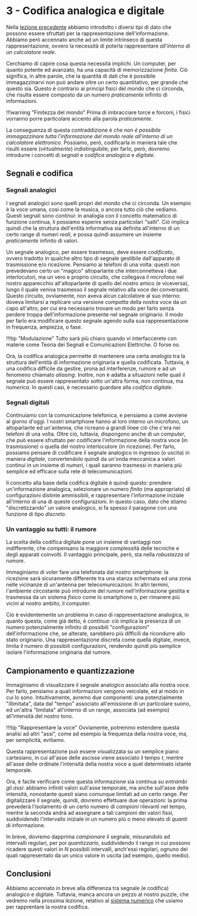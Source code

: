 # 3 - Codifica analogica e digitale

Nella [lezione precedente](03_dig_an.md) abbiamo introdotto i diversi tipi di dato che possono essere sfruttati per la rappresentazione dell'informazione. Abbiamo però accennato anche ad un limite intrinseco di questa rappresentazione, ovvero la necessità di poterla rappresentare *all'interno di un calcolatore reale*.

Cerchiamo di capire cosa questa necessità implichi. Un computer, per quanto potente ed avanzato, ha una capacità di memorizzazione *finita*. Ciò significa, in altre parole, che la quantità di dati che è possibile immagazzinarvi non può andare oltre un certo quantitativo, per grande che questo sia. Questo è contrario ai principi fisici del mondo che ci circonda, che risulta essere composto da un numero *praticamente* infinito di informazioni.

!!!warning "Finitezza del mondo"
    Prima di imbracciare torce e forconi, i fisici vorranno porre particolare accento alla parola *praticamente*.

La conseguenza di questa contraddizione è che *non è possibile immagazzinare tutta l'informazione del mondo reale all'interno di un calcolatore elettronico*. Possiamo, però, codificarla in maniera tale che risulti essere (*virtualmente*) indistinguibile; per farlo, però, dovremo introdurre i concetti di *segnali* e *codifica analogica* e *digitale*.

## Segnali e codifica

### Segnali analogici

I segnali analogici sono quelli propri del mondo che ci circonda. Un esempio è la voce umana, così come la musica, o ancora tutto ciò che vediamo. Questi segnali sono *continui*: in analogia con il concetto matematico di funzione continua, li possiamo esperire senza particolari "salti". Ciò implica quindi che la struttura dell'entità informativa sia definita all'interno di un certo range di numeri *reali*, e possa quindi assumere un insieme *praticamente* infinito di valori.

Un segnale analogico, per essere trasmesso, deve essere *codificato*, ovvero tradotto in qualche altro tipo di segnale gestibile dall'apparato di trasmissione e/o ricezione. Pensiamo ai telefoni di una volta: questi non prevedevano certo un "magico" altoparlante che interconnetteva i due interlocutori, ma un vero e proprio circuito, che collegava il microfono nel nostro apparecchio all'altoparlante di quello del nostro amico (e viceversa), lungo il quale veniva trasmesso il segnale relativo alla voce dei conversanti. Questo circuito, ovviamente, non aveva alcun calcolatore al suo interno: doveva limitarsi a replicare una versione *compatta* della nostra voce da un capo all'altro, per cui era necessario trovare un modo per farlo senza perdere troppa dell'informazione presente nel segnale originario. Il modo per farlo era modificare questo segnale agendo sulla sua rappresentazione in frequenza, ampiezza, o fase.

!!!tip "Modulazione"
    Tutto sarà più chiaro quando vi interfaccerete con materie come Teoria dei Segnali e Comunicazioni Elettriche. O forse no.

Ora, la codifica analogica permette di mantenere una certa *analogia* tra la struttura dell'entità di informazione originaria e quella codificata. Tuttavia, è una codifica difficile da gestire, prona ad interferenze, rumore e ad un fenomeno chiamato *aliasing*. Inoltre, non è adatta a situazioni nelle quali il segnale può essere rappresentato sotto un'altra forma, non continua, ma *numerica*. In questi casi, è necessario guardare alla *codifica digitale*.

### Segnali digitali

Continuiamo con la comunicazione telefonica, e pensiamo a come avviene al giorno d'oggi. I nostri smartphone hanno al loro interno un microfono, un altoparlante ed un'antenna, che ricreano a grandi linee ciò che c'era nei telefoni di una volta. Oltre ciò, tuttavia, dispongono anche di un *computer*, che può essere sfruttato per codificare l'informazione della nostra voce (in trasmissione) o quella del nostro interlocutore (in ricezione). Per farlo, possiamo pensare di codificare il segnale analogico in ingresso (o uscita) in maniera *digitale*, convertendolo quindi da un'onda meccanica a valori continui in un insieme di *numeri*, i quali saranno trasmessi in maniera più semplice ed efficace sulla rete di telecomunicazioni.

Il concetto alla base della codifica digitale è quindi questo: prendere un'informazione analogica, selezionare un numero *finito* (ma appropriato) di configurazioni distinte ammissibili, e rappresentare l'informazione iniziale all'interno di una di queste configurazioni. In questo caso, dato che stiamo "discretizzando" un valore analogico, si fa spesso il paragone con una funzione di tipo *discreto*.

### Un vantaggio su tutti: il rumore

La scelta della codifica digitale pone un insieme di vantaggi non indifferente, che compensano la maggiore complessità delle tecniche e degli apparati coinvolti. Il vantaggio principale, però, sta nella *robustezza al rumore*.

Immaginiamo di voler fare una telefonata dal nostro smartphone: la ricezione sarà sicuramente differente tra una stanza schermata ed una zona nelle vicinanze di un'antenna per telecomunicazioni. In altri termini, l'ambiente circostante può introdurre del *rumore* nell'informazione gestita e trasmessa da un sistema *fisico* come lo smartphone o, per rimanere più vicini al nostro ambito, il computer.

Ciò è evidentemente un problema in caso di rappresentazione analogica, in quanto questa, come già detto, è *continua*: ciò implica la presenza di un numero potenzialmente infinito di possibili "configurazioni" dell'informazione che, se alterate, sarebbero più difficili da ricondurre allo stato originario. Una rappresentazione discreta come quella digitale, invece, limita il numero di possibili configurazioni, rendendo quindi più semplice isolare l'informazione originaria dal rumore.

## Campionamento e quantizzazione

Immaginiamo di visualizzare il segnale analogico associato alla nostra voce. Per farlo, pensiamo a quali informazioni vengono veicolate, ed al modo in cui lo sono. Intuitivamente, avremo due componenti: una potenzialmente "illimitata", data dal "tempo" associato all'emissione di un particolare suono, ed un'altra "limitata" all'interno di un range, associata (ad esempio) all'intensità del nostro tono. 

!!!tip "Rappresentare la voce"
    Ovviamente, potremmo estendere questa analisi ad altri "assi", come ad esempio la frequenza della nostra voce, ma, per semplicità, evitiamo.

Questa rappresentazione può essere visualizzata su un semplice piano cartesiano, in cui all'asse delle ascisse viene associato il tempo $t$, mentre all'asse delle ordinate l'intensità della nostra voce a quel determinato istante temporale.

Ora, è facile verificare come questa informazione sia continua *su entrambi gli assi*: abbiamo infiniti valori sull'asse temporale, ma anche sull'asse delle intensità, nonostante questi siano comunque limitati ad un certo range. Per digitalizzare il segnale, quindi, dovremo effettuare due operazioni: la prima prevederà l'isolamento di un certo numero di *campioni* rilevanti nel tempo, mentre la seconda andrà ad assegnare a tali campioni dei valori fissi, suddividendo l'intervallo iniziale in un numero più o meno elevato di *quanti* di informazione.

In breve, dovremo dapprima *campionare* il segnale, misurandolo ad intervalli regolari, per poi *quantizzarlo*, suddividendo il range in cui possono ricadere questi valori in $N$ possibili intervalli, anch'essi regolari, ognuno dei quali rappresentato da un unico valore in uscita (ad esempio, quello medio).

## Conclusioni

Abbiamo accennato in breve alla differenza tra segnale (e codifica) analogico e digitale. Tuttavia, manca ancora un pezzo al nostro puzzle, che vedremo nella prossima lezione, relativo al [sistema numerico](04_num_sis.md) che usiamo per rapprentare la nostra codifica.
